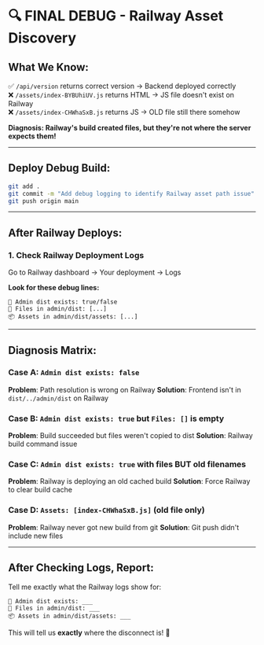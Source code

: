 # 🔍 FINAL DEBUG - Railway Asset Discovery

## What We Know:
✅ `/api/version` returns correct version → Backend deployed correctly  
❌ `/assets/index-BYBUhiUV.js` returns HTML → JS file doesn't exist on Railway  
❌ `/assets/index-CHWhaSxB.js` returns JS → OLD file still there somehow  

**Diagnosis: Railway's build created files, but they're not where the server expects them!**

---

## Deploy Debug Build:

```bash
git add .
git commit -m "Add debug logging to identify Railway asset path issue"
git push origin main
```

---

## After Railway Deploys:

### 1. Check Railway Deployment Logs

Go to Railway dashboard → Your deployment → Logs

**Look for these debug lines:**
```
📂 Admin dist exists: true/false
📄 Files in admin/dist: [...]
📦 Assets in admin/dist/assets: [...]
```

---

## Diagnosis Matrix:

### Case A: `Admin dist exists: false`
**Problem**: Path resolution is wrong on Railway
**Solution**: Frontend isn't in `dist/../admin/dist` on Railway

### Case B: `Admin dist exists: true` but `Files: []` is empty
**Problem**: Build succeeded but files weren't copied to dist
**Solution**: Railway build command issue

### Case C: `Admin dist exists: true` with files BUT old filenames
**Problem**: Railway is deploying an old cached build
**Solution**: Force Railway to clear build cache

### Case D: `Assets: [index-CHWhaSxB.js]` (old file only)
**Problem**: Railway never got new build from git
**Solution**: Git push didn't include new files

---

## After Checking Logs, Report:

Tell me exactly what the Railway logs show for:
```
📂 Admin dist exists: ___
📄 Files in admin/dist: ___  
📦 Assets in admin/dist/assets: ___
```

This will tell us **exactly** where the disconnect is! 🎯
